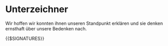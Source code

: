 # Unterzeichner
Wir hoffen wir konnten ihnen unseren Standpunkt erklären und sie denken ernsthaft über unsere Bedenken nach.

{{$SIGNATURES}}

